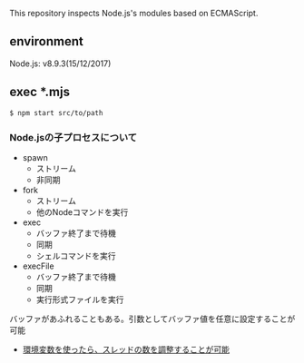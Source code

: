 This repository inspects Node.js's modules based on ECMAScript.

## environment
Node.js: v8.9.3(15/12/2017)

## exec *.mjs
`$ npm start src/to/path`

### Node.jsの子プロセスについて

* spawn
  * ストリーム
  * 非同期
* fork
  * ストリーム
  * 他のNodeコマンドを実行
* exec
  * バッファ終了まで待機
  * 同期
  * シェルコマンドを実行
* execFile
  * バッファ終了まで待機
  * 同期
  * 実行形式ファイルを実行

バッファがあふれることもある。引数としてバッファ値を任意に設定することが可能
 * [環境変数を使ったら、スレッドの数を調整することが可能](https://github.com/nodejs/node/blob/v8.2.0/deps/uv/src/threadpool.c#L135-L141)
